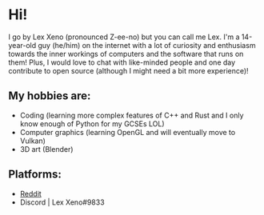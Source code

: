 # Hi!
I go by Lex Xeno (pronounced Z-ee-no) but you can call me Lex.
I'm a 14-year-old guy (he/him) on the internet with a lot of curiosity and enthusiasm towards the inner workings of computers and the software that runs on them!
Plus, I would love to chat with like-minded people and one day contribute to open source (although I might need a bit more experience)!

## My hobbies are:
* Coding (learning more complex features of C++ and Rust and I only know enough of Python for my GCSEs LOL)
* Computer graphics (learning OpenGL and will eventually move to Vulkan)
* 3D art (Blender)

## Platforms:
* [Reddit](https://www.reddit.com/user/TheRealXeno-L/)
* Discord | Lex Xeno#9833

